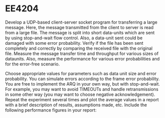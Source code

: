 # EE4204
 Develop a UDP-based client-server socket program for transferring a large message. Here, the message transmitted from the client to server is read from a large file. The message is split into short data-units which are sent by using stop-and-wait flow control. Also, a data-unit sent could be damaged with some error probability. Verify if the file has been sent completely and correctly by comparing the received file with the original file. Measure the message transfer time and throughput for various sizes of dataunits. Also, measure the performance for various error probabilities and for the error-free scenario.  
 
Choose appropriate values for parameters such as data unit size and error probability. You can simulate errors according to the frame error probability. You are free to implement the ARQ in your own way, but with stop-and-wait. For example, you may want to avoid TIMEOUTs and handle retransmissions in some other way (you may want to choose negative acknowledgement). Repeat the experiment several times and plot the average values in a report with a brief description of results, assumptions made, etc. Include the following performance figures in your report:  
 
